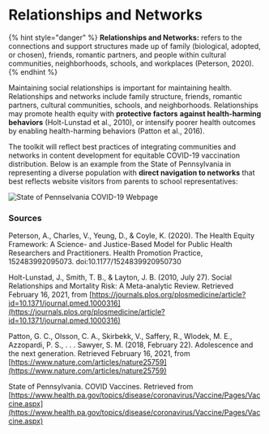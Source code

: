 # Relationships and Networks

{% hint style="danger" %}
**Relationships and Networks:** refers to the connections and support structures made up of family \(biological, adopted, or chosen\), friends, romantic partners, and people within cultural communities, neighborhoods, schools, and workplaces \(Peterson, 2020\).
{% endhint %}

Maintaining social relationships is important for maintaining health. Relationships and networks include family structure, friends, romantic partners, cultural communities, schools, and neighborhoods. Relationships may promote health equity with **protective factors** **against health-harming behaviors** \(Holt-Lunstad et al., 2010\), or intensify poorer health outcomes by enabling health-harming behaviors \(Patton et al., 2016\). 

The toolkit will reflect best practices of integrating communities and networks in content development for equitable COVID-19 vaccination distribution. Below is an example from the State of Pennsylvania in representing a diverse population with **direct navigation to networks** that best reflects website visitors from parents to school representatives: 

![State of Pennselvania COVID-19 Webpage](https://lh4.googleusercontent.com/4jlnm9tndFEpPLNv_SCBPIlpZkB26LZMLr9Z3N2-zdW9BM6g9sVVGwmn5tuqEhahgjEmzKkOnEX83V6REtqGT2xfhuaUwMx9OwASAeRwQT1JCsbBBYpRCc8TTZJzvOhO0etIfmmH)

### **Sources**

Peterson, A., Charles, V., Yeung, D., & Coyle, K. \(2020\). The Health Equity Framework: A Science- and Justice-Based Model for Public Health Researchers and Practitioners. Health Promotion Practice, 152483992095073. doi:10.1177/1524839920950730

Holt-Lunstad, J., Smith, T. B., & Layton, J. B. \(2010, July 27\). Social Relationships and Mortality Risk: A Meta-analytic Review. Retrieved February 16, 2021, from [https://journals.plos.org/plosmedicine/article?id=10.1371/journal.pmed.1000316](https://journals.plos.org/plosmedicine/article?id=10.1371/journal.pmed.1000316)

Patton, G. C., Olsson, C. A., Skirbekk, V., Saffery, R., Wlodek, M. E., Azzopardi, P. S., . . . Sawyer, S. M. \(2018, February 22\). Adolescence and the next generation. Retrieved February 16, 2021, from [https://www.nature.com/articles/nature25759](https://www.nature.com/articles/nature25759)

State of Pennsylvania. COVID Vaccines. Retrieved from [https://www.health.pa.gov/topics/disease/coronavirus/Vaccine/Pages/Vaccine.aspx](https://www.health.pa.gov/topics/disease/coronavirus/Vaccine/Pages/Vaccine.aspx)  


